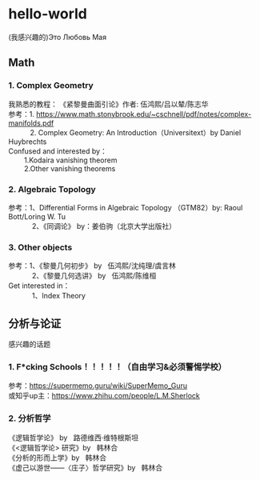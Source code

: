 # hello-world
(我感兴趣的)Это Любовь Мая
## Math
### 1. Complex Geometry
我熟悉的教程：
《紧黎曼曲面引论》作者: 伍鸿熙/吕以辇/陈志华  
参考：1. https://www.math.stonybrook.edu/~cschnell/pdf/notes/complex-manifolds.pdf  
&#160;&#160;&#160;&#160;&#160;&#160;&#160;&#160;&#160;&#160;&#160;2. Complex Geometry: An Introduction（Universitext）by Daniel Huybrechts        
Confused and interested by：  
&#160;&#160;&#160;&#160;&#160;&#160;&#160;&#160;1.Kodaira vanishing theorem  
&#160;&#160;&#160;&#160;&#160;&#160;&#160;&#160;2.Other vanishing theorems  
### 2. Algebraic Topology
参考：1、Differential Forms in Algebraic Topology （GTM82）by: Raoul Bott/Loring W. Tu   
&#160;&#160;&#160;&#160;&#160;&#160;&#160;&#160;&#160;&#160;&#160;&#160;2、《同调论》 by：姜伯驹（北京大学出版社）  
### 3. Other objects
参考：1、《黎曼几何初步》 by&#160;&#160;&#160;伍鸿熙/沈纯理/虞言林  
&#160;&#160;&#160;&#160;&#160;&#160;&#160;&#160;&#160;&#160;&#160;&#160;2、《黎曼几何选讲》 by&#160;&#160;&#160;伍鸿熙/陈维桓  
Get interested in：  
&#160;&#160;&#160;&#160;&#160;&#160;&#160;&#160;&#160;&#160;&#160;&#160;1、Index Theory  
## 分析与论证
感兴趣的话题
### 1. F*cking Schools！！！！！（自由学习&必须警惕学校）
参考：https://supermemo.guru/wiki/SuperMemo_Guru  
或知乎up主：https://www.zhihu.com/people/L.M.Sherlock
### 2. 分析哲学
《逻辑哲学论》 by&#160;&#160;&#160;路德维西·维特根斯坦  
《<逻辑哲学论> 研究》by&#160;&#160;&#160;韩林合  
《分析的形而上学》by&#160;&#160;&#160;韩林合  
《虚己以游世——〈庄子〉哲学研究》by&#160;&#160;&#160;韩林合

